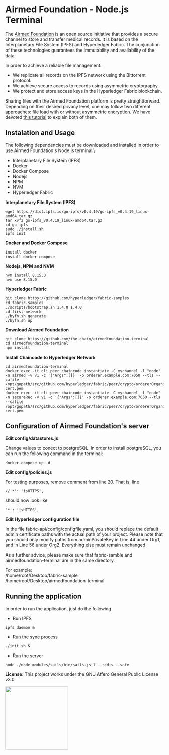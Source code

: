 # Airmed Foundation - Node.js Terminal 

The [Airmed Foundation](https://airmedfoundation.thechain.tech/) is an open source initiative that provides a secure channel to store and transfer medical records. It is based on the Interplanetary File System (IPFS) and Hyperledger Fabric. The conjunction of these technologies guarantees the immutability and availability of the data.

In order to achieve a reliable file management:

* We replicate all records on the IPFS network using the Bittorrent protocol. 
* We achieve secure access to records using asymmetric cryptography. 
* We protect and store access keys in the Hyperledger Fabric blockchain.

Sharing files with the Airmed Foundation platform is pretty straightforward. Depending on their desired privacy level, one may follow two different approaches: file load with or without asymmetric encryption. We have devoted [this tutorial](https://airmedfoundation.thechain.tech/tutorial) to explain both of them.

## Instalation and Usage

The following dependencies must be downloaded and installed in order to use Airmed Foundation's Node.js terminal:\
* Interplanetary File System (IPFS)
* Docker
* Docker Compose
* Nodejs
* NPM
* NVM
* Hyperledger Fabric

**Interplanetary File System (IPFS)**

```
wget https://dist.ipfs.io/go-ipfs/v0.4.19/go-ipfs_v0.4.19_linux-amd64.tar.gz
tar xvfz go-ipfs_v0.4.19_linux-amd64.tar.gz
cd go-ipfs
sudo ./install.sh
ipfs init
```

**Docker and Docker Compose**

```
install docker
install docker-compose
```

**Nodejs, NPM and NVM**

```
nvm install 8.15.0
nvm use 8.15.0
```

**Hyperledger Fabric**

```
git clone https://github.com/hyperledger/fabric-samples
cd fabric-samples
./scripts/bootstrap.sh 1.4.0 1.4.0
cd first-network
./byfn.sh generate
./byfn.sh up
```

**Download Airmed Foundation**

```
git clone https://github.com/the-chain/airmedfoundation-terminal
cd airmedfoundation-terminal
npm install 
```

**Install Chaincode to Hyperledger Network**

```
cd airmedfoundation-terminal
docker exec -it cli peer chaincode instantiate -C mychannel -l "node" -n airmed -v v1 -c '{"Args":[]}' -o orderer.example.com:7050 --tls --cafile /opt/gopath/src/github.com/hyperledger/fabric/peer/crypto/ordererOrganizations/example.com/orderers/orderer.example.com/msp/tlscacerts/tlsca.example.com-cert.pem
docker exec -it cli peer chaincode instantiate -C mychannel -l "node" -n secureRec -v v1 -c '{"Args":[]}' -o orderer.example.com:7050 --tls --cafile /opt/gopath/src/github.com/hyperledger/fabric/peer/crypto/ordererOrganizations/example.com/orderers/orderer.example.com/msp/tlscacerts/tlsca.example.com-cert.pem
```

## Configuration of Airmed Foundation's server

**Edit config/datastores.js**

Change values to conect to postgreSQL. In order to install postgreSQL, you can run the following command in the terminal:
```
docker-compose up -d
```


**Edit config/policies.js**

For testing purposes, remove comment from line 20. 
That is, line 
```
//'*': 'isHTTPS',
```
should now look like
```
'*': 'isHTTPS',
```

**Edit Hyperledger configuration file**

In the file fabric-api/config/configfile.yaml, you should replace the default admin certificate paths with the actual path of your project. 
Please note that you should only modify paths from adminPrivateKey in Line 44 under Org1, and in Line 56 under Org2. Everything else must remain unchanged.

As a further advice, please make sure that fabric-samble and airmedfoundation-terminal are in the same directory. 

For example:\
/home/root/Desktop/fabric-sample\
/home/root/Desktop/airmedfoundation-terminal

## Running the application
In order to run the application, just do the following

- Run IPFS
```
ipfs daemon &
```

- Run the sync process
```
./init.sh &
```

- Run the server
```
node ./node_modules/sails/bin/sails.js l --redis --safe
```

**License:** This project works under the GNU Affero General Public License v3.0. 

<a href="https://airmedfoundation.thechain.tech/"><img src="https://media.licdn.com/dms/image/C4E0BAQGs_7h67j1y0w/company-logo_400_400/0?e=1574899200&v=beta&t=KLfoiPbZSGZvBHmqhxCTYC211phfpr46j4pedsZMJ8I" width="200" height="200" /></a>



